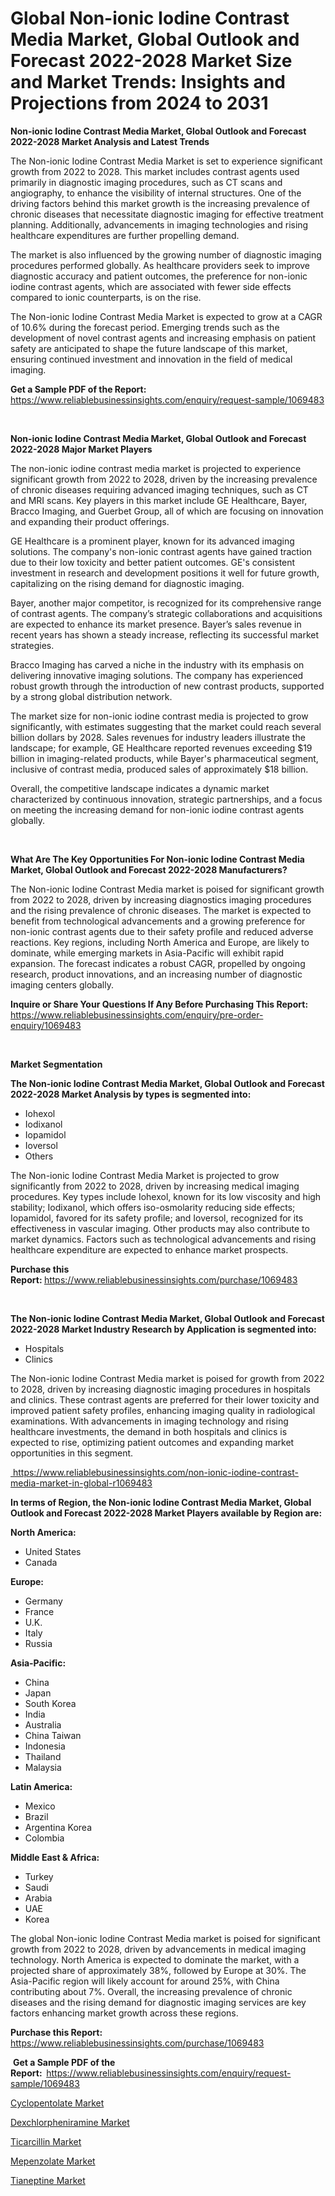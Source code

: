<p><h1>Global Non-ionic Iodine Contrast Media Market, Global Outlook and Forecast 2022-2028 Market Size and Market Trends: Insights and Projections from 2024 to 2031</h1></p><p><strong>Non-ionic Iodine Contrast Media Market, Global Outlook and Forecast 2022-2028 Market Analysis and Latest Trends</strong></p>
<p><p>The Non-ionic Iodine Contrast Media Market is set to experience significant growth from 2022 to 2028. This market includes contrast agents used primarily in diagnostic imaging procedures, such as CT scans and angiography, to enhance the visibility of internal structures. One of the driving factors behind this market growth is the increasing prevalence of chronic diseases that necessitate diagnostic imaging for effective treatment planning. Additionally, advancements in imaging technologies and rising healthcare expenditures are further propelling demand.</p><p>The market is also influenced by the growing number of diagnostic imaging procedures performed globally. As healthcare providers seek to improve diagnostic accuracy and patient outcomes, the preference for non-ionic iodine contrast agents, which are associated with fewer side effects compared to ionic counterparts, is on the rise. </p><p>The Non-ionic Iodine Contrast Media Market is expected to grow at a CAGR of 10.6% during the forecast period. Emerging trends such as the development of novel contrast agents and increasing emphasis on patient safety are anticipated to shape the future landscape of this market, ensuring continued investment and innovation in the field of medical imaging.</p></p>
<p><strong>Get a Sample PDF of the Report:&nbsp;</strong> <a href="https://www.reliablebusinessinsights.com/enquiry/request-sample/1069483">https://www.reliablebusinessinsights.com/enquiry/request-sample/1069483</a></p>
<p>&nbsp;</p>
<p><strong>Non-ionic Iodine Contrast Media Market, Global Outlook and Forecast 2022-2028 Major Market Players</strong></p>
<p><p>The non-ionic iodine contrast media market is projected to experience significant growth from 2022 to 2028, driven by the increasing prevalence of chronic diseases requiring advanced imaging techniques, such as CT and MRI scans. Key players in this market include GE Healthcare, Bayer, Bracco Imaging, and Guerbet Group, all of which are focusing on innovation and expanding their product offerings.</p><p>GE Healthcare is a prominent player, known for its advanced imaging solutions. The company's non-ionic contrast agents have gained traction due to their low toxicity and better patient outcomes. GE's consistent investment in research and development positions it well for future growth, capitalizing on the rising demand for diagnostic imaging.</p><p>Bayer, another major competitor, is recognized for its comprehensive range of contrast agents. The company’s strategic collaborations and acquisitions are expected to enhance its market presence. Bayer’s sales revenue in recent years has shown a steady increase, reflecting its successful market strategies.</p><p>Bracco Imaging has carved a niche in the industry with its emphasis on delivering innovative imaging solutions. The company has experienced robust growth through the introduction of new contrast products, supported by a strong global distribution network.</p><p>The market size for non-ionic iodine contrast media is projected to grow significantly, with estimates suggesting that the market could reach several billion dollars by 2028. Sales revenues for industry leaders illustrate the landscape; for example, GE Healthcare reported revenues exceeding $19 billion in imaging-related products, while Bayer's pharmaceutical segment, inclusive of contrast media, produced sales of approximately $18 billion.</p><p>Overall, the competitive landscape indicates a dynamic market characterized by continuous innovation, strategic partnerships, and a focus on meeting the increasing demand for non-ionic iodine contrast agents globally.</p></p>
<p>&nbsp;</p>
<p><strong>What Are The Key Opportunities For Non-ionic Iodine Contrast Media Market, Global Outlook and Forecast 2022-2028 Manufacturers?</strong></p>
<p><p>The Non-ionic Iodine Contrast Media market is poised for significant growth from 2022 to 2028, driven by increasing diagnostics imaging procedures and the rising prevalence of chronic diseases. The market is expected to benefit from technological advancements and a growing preference for non-ionic contrast agents due to their safety profile and reduced adverse reactions. Key regions, including North America and Europe, are likely to dominate, while emerging markets in Asia-Pacific will exhibit rapid expansion. The forecast indicates a robust CAGR, propelled by ongoing research, product innovations, and an increasing number of diagnostic imaging centers globally.</p></p>
<p><strong>Inquire or Share Your Questions If Any Before Purchasing This Report:</strong> <a href="https://www.reliablebusinessinsights.com/enquiry/pre-order-enquiry/1069483">https://www.reliablebusinessinsights.com/enquiry/pre-order-enquiry/1069483</a></p>
<p>&nbsp;</p>
<p><strong>Market Segmentation</strong></p>
<p><strong>The Non-ionic Iodine Contrast Media Market, Global Outlook and Forecast 2022-2028 Market Analysis by types is segmented into:</strong></p>
<p><ul><li>Iohexol</li><li>Iodixanol</li><li>Iopamidol</li><li>Ioversol</li><li>Others</li></ul></p>
<p><p>The Non-ionic Iodine Contrast Media Market is projected to grow significantly from 2022 to 2028, driven by increasing medical imaging procedures. Key types include Iohexol, known for its low viscosity and high stability; Iodixanol, which offers iso-osmolarity reducing side effects; Iopamidol, favored for its safety profile; and Ioversol, recognized for its effectiveness in vascular imaging. Other products may also contribute to market dynamics. Factors such as technological advancements and rising healthcare expenditure are expected to enhance market prospects.</p></p>
<p><strong>Purchase this Report:&nbsp;</strong><a href="https://www.reliablebusinessinsights.com/purchase/1069483">https://www.reliablebusinessinsights.com/purchase/1069483</a></p>
<p>&nbsp;</p>
<p><strong>The Non-ionic Iodine Contrast Media Market, Global Outlook and Forecast 2022-2028 Market Industry Research by Application is segmented into:</strong></p>
<p><ul><li>Hospitals</li><li>Clinics</li></ul></p>
<p><p>The Non-ionic Iodine Contrast Media market is poised for growth from 2022 to 2028, driven by increasing diagnostic imaging procedures in hospitals and clinics. These contrast agents are preferred for their lower toxicity and improved patient safety profiles, enhancing imaging quality in radiological examinations. With advancements in imaging technology and rising healthcare investments, the demand in both hospitals and clinics is expected to rise, optimizing patient outcomes and expanding market opportunities in this segment.</p></p>
<p><a href="https://www.reliablebusinessinsights.com/non-ionic-iodine-contrast-media-market-in-global-r1069483">&nbsp;https://www.reliablebusinessinsights.com/non-ionic-iodine-contrast-media-market-in-global-r1069483</a></p>
<p><strong>In terms of Region, the Non-ionic Iodine Contrast Media Market, Global Outlook and Forecast 2022-2028 Market Players available by Region are:</strong></p>
<p>
    <p> <strong> North America: </strong>
        <ul>
            <li>United States</li>
            <li>Canada</li>
        </ul>
        </p> 
    <p> <strong> Europe: </strong>
        <ul>
            <li>Germany</li>
            <li>France</li>
            <li>U.K.</li>
            <li>Italy</li>
            <li>Russia</li>
        </ul>
        </p> 
    <p> <strong> Asia-Pacific: </strong>
        <ul>
            <li>China</li>
            <li>Japan</li>
            <li>South Korea</li>
            <li>India</li>
            <li>Australia</li>
            <li>China Taiwan</li>
            <li>Indonesia</li>
            <li>Thailand</li>
            <li>Malaysia</li>
        </ul>
        </p> 
    <p> <strong> Latin America: </strong>
        <ul>
            <li>Mexico</li>
            <li>Brazil</li>
            <li>Argentina Korea</li>
            <li>Colombia</li>
        </ul>
        </p> 
    <p> <strong> Middle East & Africa: </strong>
        <ul>
            <li>Turkey</li>
            <li>Saudi</li>
            <li>Arabia</li>
            <li>UAE</li>
            <li>Korea</li>
        </ul>
    </p>
    </p>
<p><p>The global Non-ionic Iodine Contrast Media market is poised for significant growth from 2022 to 2028, driven by advancements in medical imaging technology. North America is expected to dominate the market, with a projected share of approximately 38%, followed by Europe at 30%. The Asia-Pacific region will likely account for around 25%, with China contributing about 7%. Overall, the increasing prevalence of chronic diseases and the rising demand for diagnostic imaging services are key factors enhancing market growth across these regions.</p></p>
<p><strong>Purchase this Report: </strong><a href="https://www.reliablebusinessinsights.com/purchase/1069483">https://www.reliablebusinessinsights.com/purchase/1069483</a></p>
<p>&nbsp;<strong>Get a Sample PDF of the Report:&nbsp;&nbsp;</strong><a href="https://www.reliablebusinessinsights.com/enquiry/request-sample/1069483">https://www.reliablebusinessinsights.com/enquiry/request-sample/1069483</a></p>
<p><strong></strong></p>
<p><p><a href="https://www.linkedin.com/pulse/cyclopentolate-market-global-regional-analysis-2024-2031-xwkme?trackingId=l2JfS7u%2FT628bMHI0UX1Rw%3D%3D">Cyclopentolate Market</a></p><p><a href="https://www.linkedin.com/pulse/dexchlorpheniramine-market-outlook-complete-industry-analysis-1l4re?trackingId=oaklpWRiSIqW9feRGSxYew%3D%3D">Dexchlorpheniramine Market</a></p><p><a href="https://www.linkedin.com/pulse/ticarcillin-market-growth-segmentation-regional-analysis-kq20e?trackingId=Xvo82gVzS4qFnZ36DS8Ymg%3D%3D">Ticarcillin Market</a></p><p><a href="https://www.linkedin.com/pulse/mepenzolate-market-size-share-competitive-landscape-trend-g0l4e?trackingId=lk%2Box26ATCWjMrgB3EJx7w%3D%3D">Mepenzolate Market</a></p><p><a href="https://www.linkedin.com/pulse/tianeptine-market-size-growth-industry-analysis-segmentation-ma7ye?trackingId=Gwq3muG6Sl6qwB5O2Y1jpA%3D%3D">Tianeptine Market</a></p></p>